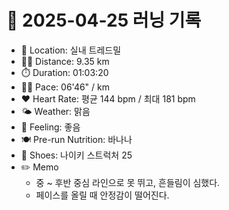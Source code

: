 # 📅 2025-04-25 러닝 기록

- 📍 Location: 실내 트레드밀
- 🏃‍♂️ Distance: 9.35 km
- ⏱️ Duration: 01:03:20
- 🏃‍♂️ Pace: 06'46" / km
- ❤️ Heart Rate: 평균 144 bpm / 최대 181 bpm
- 🌤️ Weather: 맑음
- 🧠 Feeling: 좋음
- 🍽️ Pre-run Nutrition: 바나나
- 👟 Shoes: 나이키 스트럭처 25
- ✏️ Memo
  - 중 ~ 후반 중심 라인으로 못 뛰고, 흔들림이 심했다.
  - 페이스를 올릴 때 안정감이 떨어진다.
